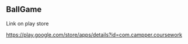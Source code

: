 ## BallGame

Link on play store

https://play.google.com/store/apps/details?id=com.campper.coursework
